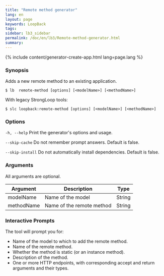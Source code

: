 ```yaml
---
title: "Remote method generator"
lang: en
layout: page
keywords: LoopBack
tags:
sidebar: lb3_sidebar
permalink: /doc/en/lb3/Remote-method-generator.html
summary:
---
```


{% include content/generator-create-app.html lang=page.lang %}

### Synopsis

Adds a new remote method to an existing application.

```
$ lb  remote-method [options] [<modelName>] [<methodName>]
```

With legacy StrongLoop tools:

```
$ slc loopback:remote-method [options] [<modelName>] [<methodName>]
```

### Options

`-h, --help`
Print the generator's options and usage.

`--skip-cache`
Do not remember prompt answers. Default is false.

`--skip-install`
Do not automatically install dependencies. Default is false.

### Arguments

All arguments are optional.

| Argument      | Description               | Type   |
|---------------|---------------------------|--------|
| modelName     | Name of the model         | String |
| methodName    | Name of the remote method | String |

### Interactive Prompts

The tool will prompt you for:

* Name of the model to which to add the remote method.
* Name of the remote method.
* Whether the method is static (or an instance method).
* Description of the method.
* One or more HTTP endpoints, with corresponding accept and return arguments and their types.
